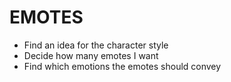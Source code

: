 # EMOTES

- Find an idea for the character style
- Decide how many emotes I want
- Find which emotions the emotes should convey

